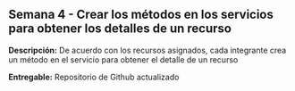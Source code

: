 ## Semana 4 - Crear los métodos en los servicios para obtener los detalles de un recurso

**Descripción:** De acuerdo con los recursos asignados, cada integrante crea un método en el servicio para obtener el detalle de un recurso

**Entregable:** Repositorio de Github actualizado
